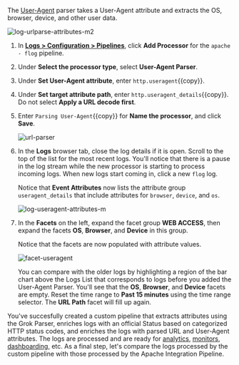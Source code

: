 The <a href="https://docs.datadoghq.com/logs/processing/processors/?tab=ui#user-agent-parser" target="_blank">User-Agent</a> parser takes a User-Agent attribute and extracts the OS, browser, device, and other user data. 

![log-urlparse-attributes-m2](logspipeline/assets/log-urlparse-attributes-m2.png)

1. In <a href="https://app.datadoghq.com/logs/pipelines" target="_blank">**Logs > Configuration > Pipelines**</a>, click **Add Processor** for the `apache - flog` pipeline.

2. Under **Select the processor type**, select **User-Agent Parser**.

3. Under **Set User-Agent attribute**, enter `http.useragent`{{copy}}.

4. Under **Set target attribute path**, enter `http.useragent_details`{{copy}}. Do not select **Apply a URL decode first**.

5. Enter `Parsing User-Agent`{{copy}} for **Name the processor**, and click **Save**.

    ![url-parser](logspipeline/assets/url-parser.png)

6. In the **Logs** browser tab, close the log details if it is open. Scroll to the top of the list for the most recent logs. You'll notice that there is a pause in the log stream while the new processor is starting to process incoming logs. When new logs start coming in, click a new `flog` log.

    Notice that **Event Attributes** now lists the attribute group `useragent_details` that include attributes for `browser`, `device`, and `os`.

    ![log-useragent-attributes-m](logspipeline/assets/log-useragent-attributes-m.png)

7. In the **Facets** on the left, expand the facet group **WEB ACCESS**, then expand the facets **OS**, **Browser**, and **Device** in this group. 

    Notice that the facets are now populated with attribute values. 

    ![facet-useragent](logspipeline/assets/facet-useragent.png)

    You can compare with the older logs by highlighting a region of the bar chart above the Logs List that corresponds to logs before you added the User-Agent Parser. You'll see that the **OS**, **Browser**, and **Device** facets are empty. Reset the time range to **Past 15 minutes** using the time range selector. The **URL Path** facet will fill up again.

You've succesfully created a custom pipeline that extracts attributes using the Grok Parser, enriches logs with an official Status based on categorized HTTP status codes, and enriches the logs with parsed URL and User-Agent attributes. The logs are processed and are ready for <a href="https://docs.datadoghq.com/logs/explorer/analytics/" target="_blank">analytics</a>, <a href="https://docs.datadoghq.com/monitors/monitor_types/log/" target="_blank">monitors</a>, <a href="https://docs.datadoghq.com/dashboards/widgets/log_stream/" target="_blank">dashboarding</a>, etc. As a final step, let's compare the logs processed by the custom pipeline with those processed by the Apache Integration Pipeline.